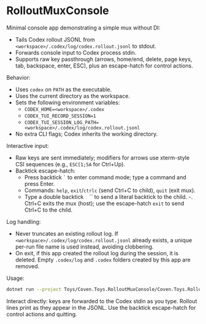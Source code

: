 # RolloutMuxConsole

Minimal console app demonstrating a simple mux without DI:

- Tails Codex rollout JSONL from `<workspace>/.codex/log/codex.rollout.jsonl` to stdout.
- Forwards console input to Codex process stdin.
- Supports raw key passthrough (arrows, home/end, delete, page keys, tab, backspace, enter, ESC), plus an escape-hatch for control actions.

Behavior:

- Uses `codex` on `PATH` as the executable.
- Uses the current directory as the workspace.
- Sets the following environment variables:
  - `CODEX_HOME=<workspace>/.codex`
  - `CODEX_TUI_RECORD_SESSION=1`
  - `CODEX_TUI_SESSION_LOG_PATH=<workspace>/.codex/log/codex.rollout.jsonl`
- No extra CLI flags; Codex inherits the working directory.

Interactive input:

- Raw keys are sent immediately; modifiers for arrows use xterm-style CSI sequences (e.g., `ESC[1;5A` for Ctrl+Up).
- Backtick escape-hatch:
  - Press backtick `` ` `` to enter command mode; type a command and press Enter.
  - Commands: `help`, `exit`/`ctrlc` (send Ctrl+C to child), `quit` (exit mux).
  - Type a double backtick `` `` `` to send a literal backtick to the child.
-. Ctrl+C exits the mux (host); use the escape-hatch `exit` to send Ctrl+C to the child.

Log handling:

- Never truncates an existing rollout log. If `<workspace>/.codex/log/codex.rollout.jsonl` already exists, a unique per-run file name is used instead, avoiding clobbering.
- On exit, if this app created the rollout log during the session, it is deleted. Empty `.codex/log` and `.codex` folders created by this app are removed.

Usage:

```bash
dotnet run --project Toys/Coven.Toys.RolloutMuxConsole/Coven.Toys.RolloutMuxConsole.csproj
```

Interact directly: keys are forwarded to the Codex stdin as you type. Rollout lines print as they appear in the JSONL. Use the backtick escape-hatch for control actions and quitting.
